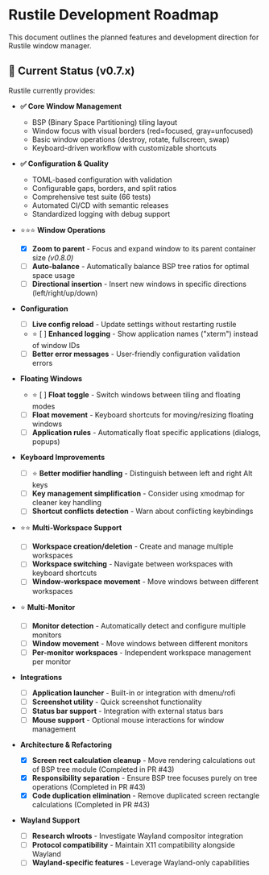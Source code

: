 # Rustile Development Roadmap

This document outlines the planned features and development direction for Rustile window manager.

## 🎯 Current Status (v0.7.x)

Rustile currently provides:

- **✅ Core Window Management**
  - BSP (Binary Space Partitioning) tiling layout
  - Window focus with visual borders (red=focused, gray=unfocused)
  - Basic window operations (destroy, rotate, fullscreen, swap)
  - Keyboard-driven workflow with customizable shortcuts

- **✅ Configuration & Quality**
  - TOML-based configuration with validation
  - Configurable gaps, borders, and split ratios
  - Comprehensive test suite (66 tests)
  - Automated CI/CD with semantic releases
  - Standardized logging with debug support

- ⭐⭐⭐ **Window Operations**
  - [x] **Zoom to parent** - Focus and expand window to its parent container size *(v0.8.0)*
  - [ ] **Auto-balance** - Automatically balance BSP tree ratios for optimal space usage
  - [ ] **Directional insertion** - Insert new windows in specific directions (left/right/up/down)

- **Configuration**
  - [ ] **Live config reload** - Update settings without restarting rustile
  - ⭐ [ ] **Enhanced logging** - Show application names ("xterm") instead of window IDs
  - [ ] **Better error messages** - User-friendly configuration validation errors

- **Floating Windows**
  - ⭐ [ ] **Float toggle** - Switch windows between tiling and floating modes  
  - [ ] **Float movement** - Keyboard shortcuts for moving/resizing floating windows
  - [ ] **Application rules** - Automatically float specific applications (dialogs, popups)

- **Keyboard Improvements**
  - [ ] ⭐ **Better modifier handling** - Distinguish between left and right Alt keys
  - [ ] **Key management simplification** - Consider using xmodmap for cleaner key handling
  - [ ] **Shortcut conflicts detection** - Warn about conflicting keybindings

- ⭐⭐ **Multi-Workspace Support**
  - [ ] **Workspace creation/deletion** - Create and manage multiple workspaces
  - [ ] **Workspace switching** - Navigate between workspaces with keyboard shortcuts
  - [ ] **Window-workspace movement** - Move windows between different workspaces

- ⭐ **Multi-Monitor**
  - [ ] **Monitor detection** - Automatically detect and configure multiple monitors
  - [ ] **Window movement** - Move windows between different monitors
  - [ ] **Per-monitor workspaces** - Independent workspace management per monitor

- **Integrations**
  - [ ] **Application launcher** - Built-in or integration with dmenu/rofi
  - [ ] **Screenshot utility** - Quick screenshot functionality
  - [ ] **Status bar support** - Integration with external status bars
  - [ ] **Mouse support** - Optional mouse interactions for window management

- **Architecture & Refactoring**
  - [x] **Screen rect calculation cleanup** - Move rendering calculations out of BSP tree module (Completed in PR #43)
  - [x] **Responsibility separation** - Ensure BSP tree focuses purely on tree operations (Completed in PR #43)
  - [x] **Code duplication elimination** - Remove duplicated screen rectangle calculations (Completed in PR #43)

- **Wayland Support**
  - [ ] **Research wlroots** - Investigate Wayland compositor integration
  - [ ] **Protocol compatibility** - Maintain X11 compatibility alongside Wayland
  - [ ] **Wayland-specific features** - Leverage Wayland-only capabilities
